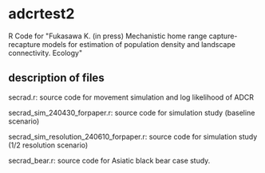 # adcrtest2
R Code for "Fukasawa K. (in press) Mechanistic home range capture-recapture models for estimation of population density and landscape connectivity. Ecology"

## description of files
secrad.r: source code for movement simulation and log likelihood of ADCR

secrad_sim_240430_forpaper.r: source code for simulation study (baseline scenario)

secrad_sim_resolution_240610_forpaper.r: source code for simulation study (1/2 resolution scenario)

secrad_bear.r: source code for Asiatic black bear case study.
